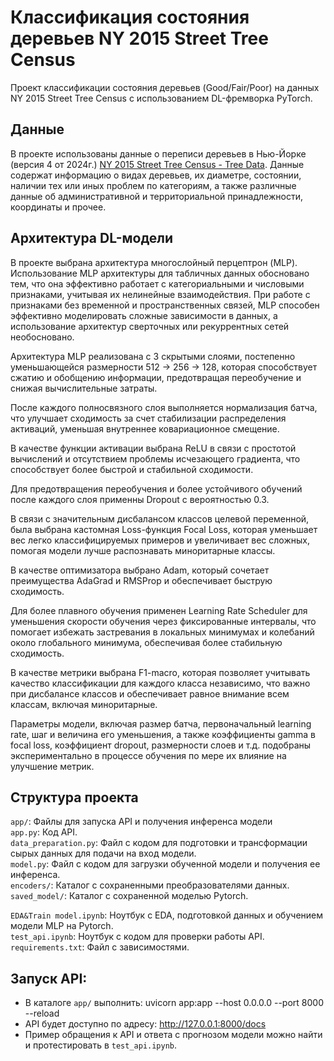 # Классификация состояния деревьев NY 2015 Street Tree Census
Проект классификации состояния деревьев (Good/Fair/Poor) на данных NY 2015 Street Tree Census с использованием DL-фремворка PyTorch.

## Данные
В проекте использованы данные о переписи деревьев в Нью-Йорке (версия 4 от 2024г.) [NY 2015 Street Tree Census - Tree Data](https://www.kaggle.com/datasets/new-york-city/ny-2015-street-tree-census-tree-data/data). Данные содержат информацию о видах деревьев, их диаметре, состоянии, наличии тех или иных проблем по категориям, а также различные данные об административной и территориальной принадлежности, координаты и прочее.


## Архитектура DL-модели

В проекте выбрана архитектура многослойный перцептрон (MLP). Использование MLP архитектуры для табличных данных обосновано тем, что она эффективно работает с категориальными и числовыми признаками, учитывая их нелинейные взаимодействия. При работе с признаками без временной и пространственных связей, MLP способен эффективно моделировать сложные зависимости в данных, а использование архитектур сверточных или рекуррентных сетей необосновано.

Архитектура MLP реализована с 3 скрытыми слоями, постепенно уменьшающейся размерности 512 -> 256 -> 128, которая способствует сжатию и обобщению информации, предотвращая переобучение и снижая вычислительные затраты. 

После каждого полносвязного слоя выполняется нормализация батча, что улучшает сходимость за счет стабилизации распределения активаций, уменьшая внутреннее ковариационное смещение.

В качестве функции активации выбрана ReLU в связи с простотой вычислений и отсутствием проблемы исчезающего градиента, что способствует более быстрой и стабильной сходимости.

Для предотвращения переобучения и более устойчивого обучений после каждого слоя применны Dropout с вероятностью 0.3.

В связи с значительным дисбалансом классов целевой переменной, была выбрана кастомная Loss-функция Focal Loss, которая уменьшает вес легко классифицируемых примеров и увеличивает вес сложных, помогая модели лучше распознавать миноритарные классы.

В качестве оптимизатора выбрано Adam, который сочетает преимущества AdaGrad и RMSProp и обеспечивает быструю сходимость.

Для более плавного обучения применен Learning Rate Scheduler для уменьшения скорости обучения через фиксированные интервалы, что помогает избежать застревания в локальных минимумах и колебаний около глобального минимума, обеспечивая более стабильную сходимость.

В качестве метрики выбрана F1-macro, которая позволяет учитывать качество классификации для каждого класса независимо, что важно при дисбалансе классов и обеспечивает равное внимание всем классам, включая миноритарные.

Параметры модели, включая размер батча, первоначальный learning rate, шаг и величина его уменьшения, а также коэффициенты gamma в focal loss, коэффициент dropout, размерности слоев и т.д. подобраны экспериментально в процессе обучения по мере их влияние на улучшение метрик.

## Структура проекта

`app/`: Файлы для запуска API и получения инференса модели  
    `app.py`: Код API.  
    `data_preparation.py`: Файл с кодом для подготовки и трансформации сырых данных для подачи на вход модели.  
    `model.py`: Файл с кодом для загрузки обученной модели и получения ее инференса.  
    `encoders/`: Каталог с сохраненными преобразователями данных.  
    `saved_model/`: Каталог с сохраненной моделью Pytorch.  

`EDA&Train model.ipynb`: Ноутбук с EDA, подготовкой данных и обучением модели MLP на Pytorch.  
`test_api.ipynb`: Ноутбук с кодом для проверки работы API.  
`requirements.txt`: Файл с зависимостями.  

## Запуск API:

* В каталоге `app/` выполнить: uvicorn app:app --host 0.0.0.0 --port 8000 --reload
* API будет доступно по адресу: http://127.0.0.1:8000/docs
* Пример обращения к API и ответа с прогнозом модели можно найти и протестировать в `test_api.ipynb`.
